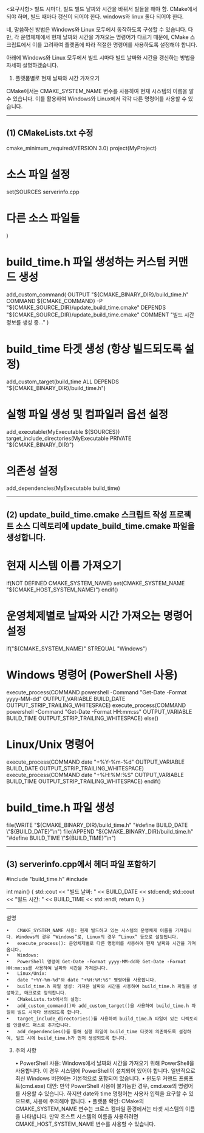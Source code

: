 <요구사항>
빌드 시마다, 빌드 빌드 날짜와 시간을 바꿔서 빌들을 해야 함.
CMake에서 되야 하며, 빌드 때마다 갱신이 되어야 한다.
windows와 linux 둘다 되어야 한다.


네, 말씀하신 방법은 Windows와 Linux 모두에서 동작하도록 구성할 수 있습니다. 다만, 각 운영체제에서 현재 날짜와 시간을 가져오는 명령어가 다르기 때문에, CMake 스크립트에서 이를 고려하여 플랫폼에 따라 적절한 명령어를 사용하도록 설정해야 합니다.

아래에 Windows와 Linux 모두에서 빌드 시마다 빌드 날짜와 시간을 갱신하는 방법을 자세히 설명하겠습니다.

1. 플랫폼별로 현재 날짜와 시간 가져오기

CMake에서는 CMAKE_SYSTEM_NAME 변수를 사용하여 현재 시스템의 이름을 알 수 있습니다. 이를 활용하여 Windows와 Linux에서 각각 다른 명령어를 사용할 수 있습니다.

---
(1) CMakeLists.txt 수정
---
cmake_minimum_required(VERSION 3.0)
project(MyProject)

# 소스 파일 설정
set(SOURCES
  serverinfo.cpp
  # 다른 소스 파일들
)

# build_time.h 파일 생성하는 커스텀 커맨드 생성
add_custom_command(
  OUTPUT "${CMAKE_BINARY_DIR}/build_time.h"
  COMMAND ${CMAKE_COMMAND} -P "${CMAKE_SOURCE_DIR}/update_build_time.cmake"
  DEPENDS "${CMAKE_SOURCE_DIR}/update_build_time.cmake"
  COMMENT "빌드 시간 정보를 생성 중..."
)

# build_time 타겟 생성 (항상 빌드되도록 설정)
add_custom_target(build_time ALL DEPENDS "${CMAKE_BINARY_DIR}/build_time.h")

# 실행 파일 생성 및 컴파일러 옵션 설정
add_executable(MyExecutable ${SOURCES})
target_include_directories(MyExecutable PRIVATE "${CMAKE_BINARY_DIR}")

# 의존성 설정
add_dependencies(MyExecutable build_time)


---
(2) update_build_time.cmake 스크립트 작성
프로젝트 소스 디렉토리에 update_build_time.cmake 파일을 생성합니다.
---
# 현재 시스템 이름 가져오기
if(NOT DEFINED CMAKE_SYSTEM_NAME)
  set(CMAKE_SYSTEM_NAME "${CMAKE_HOST_SYSTEM_NAME}")
endif()

# 운영체제별로 날짜와 시간 가져오는 명령어 설정
if("${CMAKE_SYSTEM_NAME}" STREQUAL "Windows")
  # Windows 명령어 (PowerShell 사용)
  execute_process(COMMAND powershell -Command "Get-Date -Format yyyy-MM-dd"
                  OUTPUT_VARIABLE BUILD_DATE
                  OUTPUT_STRIP_TRAILING_WHITESPACE)
  execute_process(COMMAND powershell -Command "Get-Date -Format HH:mm:ss"
                  OUTPUT_VARIABLE BUILD_TIME
                  OUTPUT_STRIP_TRAILING_WHITESPACE)
else()
  # Linux/Unix 명령어
  execute_process(COMMAND date "+%Y-%m-%d"
                  OUTPUT_VARIABLE BUILD_DATE
                  OUTPUT_STRIP_TRAILING_WHITESPACE)
  execute_process(COMMAND date "+%H:%M:%S"
                  OUTPUT_VARIABLE BUILD_TIME
                  OUTPUT_STRIP_TRAILING_WHITESPACE)
endif()

# build_time.h 파일 생성
file(WRITE "${CMAKE_BINARY_DIR}/build_time.h" "#define BUILD_DATE \"${BUILD_DATE}\"\n")
file(APPEND "${CMAKE_BINARY_DIR}/build_time.h" "#define BUILD_TIME \"${BUILD_TIME}\"\n")

---
(3) serverinfo.cpp에서 헤더 파일 포함하기
---
#include "build_time.h"
#include <iostream>

int main() {
    std::cout << "빌드 날짜: " << BUILD_DATE << std::endl;
    std::cout << "빌드 시간: " << BUILD_TIME << std::endl;
    return 0;
}

---

설명

	•	CMAKE_SYSTEM_NAME 사용: 현재 빌드하고 있는 시스템의 운영체제 이름을 가져옵니다. Windows의 경우 “Windows”로, Linux의 경우 “Linux” 등으로 설정됩니다.
	•	execute_process(): 운영체제별로 다른 명령어를 사용하여 현재 날짜와 시간을 가져옵니다.
	•	Windows:
	•	PowerShell 명령어 Get-Date -Format yyyy-MM-dd와 Get-Date -Format HH:mm:ss를 사용하여 날짜와 시간을 가져옵니다.
	•	Linux/Unix:
	•	date "+%Y-%m-%d"와 date "+%H:%M:%S" 명령어를 사용합니다.
	•	build_time.h 파일 생성: 가져온 날짜와 시간을 사용하여 build_time.h 파일을 생성하고, 매크로로 정의합니다.
	•	CMakeLists.txt에서의 설정:
	•	add_custom_command()와 add_custom_target()을 사용하여 build_time.h 파일이 빌드 시마다 생성되도록 합니다.
	•	target_include_directories()를 사용하여 build_time.h 파일이 있는 디렉토리를 인클루드 패스로 추가합니다.
	•	add_dependencies()를 통해 실행 파일이 build_time 타겟에 의존하도록 설정하여, 빌드 시에 build_time.h가 먼저 생성되도록 합니다.

3. 주의 사항

	•	PowerShell 사용: Windows에서 날짜와 시간을 가져오기 위해 PowerShell을 사용합니다. 이 경우 시스템에 PowerShell이 설치되어 있어야 합니다. 일반적으로 최신 Windows 버전에는 기본적으로 포함되어 있습니다.
	•	윈도우 커맨드 프롬프트(cmd.exe) 대안: 만약 PowerShell 사용이 불가능한 경우, cmd.exe의 명령어를 사용할 수 있습니다. 하지만 date와 time 명령어는 사용자 입력을 요구할 수 있으므로, 사용에 주의해야 합니다.
	•	플랫폼 확인: CMake의 CMAKE_SYSTEM_NAME 변수는 크로스 컴파일 환경에서는 타겟 시스템의 이름을 나타냅니다. 만약 호스트 시스템의 이름을 사용하려면 CMAKE_HOST_SYSTEM_NAME 변수를 사용할 수 있습니다.


